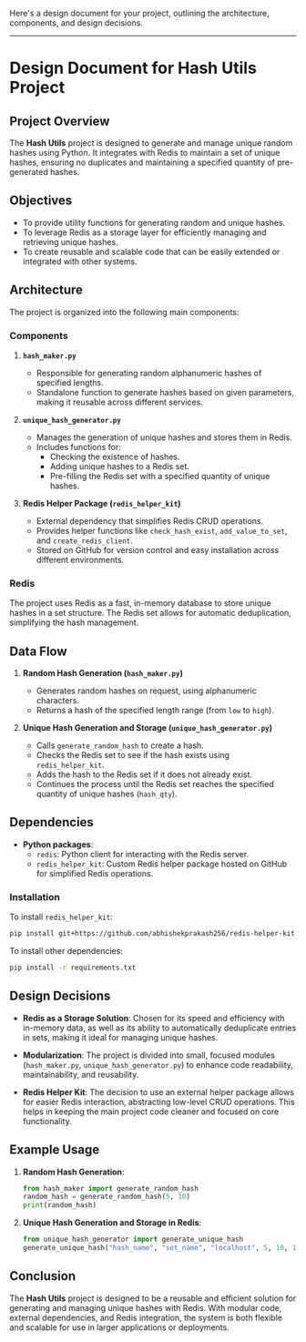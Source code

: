 Here's a design document for your project, outlining the architecture, components, and design decisions.

---

# Design Document for Hash Utils Project

## Project Overview

The **Hash Utils** project is designed to generate and manage unique random hashes using Python. It integrates with Redis to maintain a set of unique hashes, ensuring no duplicates and maintaining a specified quantity of pre-generated hashes.

## Objectives

- To provide utility functions for generating random and unique hashes.
- To leverage Redis as a storage layer for efficiently managing and retrieving unique hashes.
- To create reusable and scalable code that can be easily extended or integrated with other systems.

## Architecture

The project is organized into the following main components:

### Components

1. **`hash_maker.py`**
   - Responsible for generating random alphanumeric hashes of specified lengths.
   - Standalone function to generate hashes based on given parameters, making it reusable across different services.

2. **`unique_hash_generator.py`**
   - Manages the generation of unique hashes and stores them in Redis.
   - Includes functions for:
     - Checking the existence of hashes.
     - Adding unique hashes to a Redis set.
     - Pre-filling the Redis set with a specified quantity of unique hashes.

3. **Redis Helper Package (`redis_helper_kit`)**
   - External dependency that simplifies Redis CRUD operations.
   - Provides helper functions like `check_hash_exist`, `add_value_to_set`, and `create_redis_client`.
   - Stored on GitHub for version control and easy installation across different environments.

### Redis

The project uses Redis as a fast, in-memory database to store unique hashes in a set structure. The Redis set allows for automatic deduplication, simplifying the hash management.

## Data Flow

1. **Random Hash Generation (`hash_maker.py`)**
   - Generates random hashes on request, using alphanumeric characters.
   - Returns a hash of the specified length range (from `low` to `high`).

2. **Unique Hash Generation and Storage (`unique_hash_generator.py`)**
   - Calls `generate_random_hash` to create a hash.
   - Checks the Redis set to see if the hash exists using `redis_helper_kit`.
   - Adds the hash to the Redis set if it does not already exist.
   - Continues the process until the Redis set reaches the specified quantity of unique hashes (`hash_qty`).

## Dependencies

- **Python packages**:
  - `redis`: Python client for interacting with the Redis server.
  - `redis_helper_kit`: Custom Redis helper package hosted on GitHub for simplified Redis operations.

### Installation

To install `redis_helper_kit`:
```bash
pip install git+https://github.com/abhishekprakash256/redis-helper-kit.git
```

To install other dependencies:
```bash
pip install -r requirements.txt
```

## Design Decisions

- **Redis as a Storage Solution**: Chosen for its speed and efficiency with in-memory data, as well as its ability to automatically deduplicate entries in sets, making it ideal for managing unique hashes.
  
- **Modularization**: The project is divided into small, focused modules (`hash_maker.py`, `unique_hash_generator.py`) to enhance code readability, maintainability, and reusability.

- **Redis Helper Kit**: The decision to use an external helper package allows for easier Redis interaction, abstracting low-level CRUD operations. This helps in keeping the main project code cleaner and focused on core functionality.

## Example Usage

1. **Random Hash Generation**:
   ```python
   from hash_maker import generate_random_hash
   random_hash = generate_random_hash(5, 10)
   print(random_hash)
   ```

2. **Unique Hash Generation and Storage in Redis**:
   ```python
   from unique_hash_generator import generate_unique_hash
   generate_unique_hash("hash_name", "set_name", "localhost", 5, 10, 100)
   ```


## Conclusion

The **Hash Utils** project is designed to be a reusable and efficient solution for generating and managing unique hashes with Redis. With modular code, external dependencies, and Redis integration, the system is both flexible and scalable for use in larger applications or deployments.